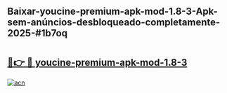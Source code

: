 ## Baixar-youcine-premium-apk-mod-1.8-3-Apk-sem-anúncios-desbloqueado-completamente-2025-#1b7oq

# <h2><a href="https://ainizakaria.my?title=youcine-premium-apk-mod-1.8-3&ref=22M">🔗👉 🔴 youcine-premium-apk-mod-1.8-3</a></h2>

[![acn](https://github.com/user-attachments/assets/0f9c940e-d8b0-45ae-aac7-cd30a18b3e1c)](https://ainizakaria.my?title=youcine-premium-apk-mod-1.8-3&ref=22M)

